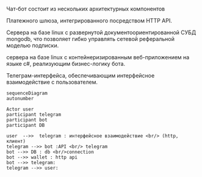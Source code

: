 Чат-бот состоит из нескольких архитектурных компонентов

Платежного шлюза, интегрированного посредством HTTP API.

Сервера на базе linux с развернутой документоориентированной СУБД mongodb, что позволяет гибко управлять сетевой реферальной моделью подписки.

сервера на базе linux с контейнеризированным веб-приложением на языке c#, реализующим бизнес-логику бота.

Телеграм-интерфейса, обеспечивающим интерфейсное взаимодействие с пользователем.

```
sequenceDiagram
autonumber

Actor user
participant telegram
participant bot
participant DB

user  -->>  telegram : интерфейсное взаимодействие <br/> (http, клиент)
telegram -->> bot :API <br/> telegram
bot -->> DB : db <br/>connection
bot -->> wallet : http api
bot -->> telegram: 
telegram -->> user: 

```
